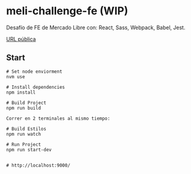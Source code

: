 # meli-challenge-fe (WIP)


Desafío de FE de Mercado Libre con: React, Sass, Webpack, Babel, Jest. 

[URL pública](https://quizzical-edison-0d2306.netlify.app/)



## Start

```
# Set node enviorment
nvm use

# Install dependencies
npm install

# Build Project
npm run build

Correr en 2 terminales al mismo tiempo:

# Build Estilos
npm run watch

# Run Project
npm run start-dev


# http://localhost:9000/



